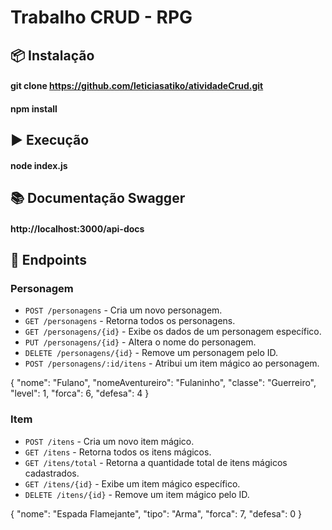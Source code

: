 # Trabalho CRUD - RPG

## 📦 Instalação
#### git clone https://github.com/leticiasatiko/atividadeCrud.git
#### npm install

## ▶️ Execução
#### node index.js

## 📚 Documentação Swagger
#### http://localhost:3000/api-docs

## 📁 Endpoints
### Personagem
- `POST /personagens` - Cria um novo personagem.
- `GET /personagens` - Retorna todos os personagens.
- `GET /personagens/{id}` - Exibe os dados de um personagem específico.
- `PUT /personagens/{id}` - Altera o nome do personagem.
- `DELETE /personagens/{id}` - Remove um personagem pelo ID.
- `POST /personagens/:id/itens` - Atribui um item mágico ao personagem.

{
  "nome": "Fulano",
  "nomeAventureiro": "Fulaninho",
  "classe": "Guerreiro",
  "level": 1,
  "forca": 6,
  "defesa": 4
}

### Item
- `POST /itens` - Cria um novo item mágico.
- `GET /itens` - Retorna todos os itens mágicos.
- `GET /itens/total` - Retorna a quantidade total de itens mágicos cadastrados.
- `GET /itens/{id}` - Exibe um item mágico específico.
- `DELETE /itens/{id}` - Remove um item mágico pelo ID.

{
  "nome": "Espada Flamejante",
  "tipo": "Arma",
  "forca": 7,
  "defesa": 0
}




